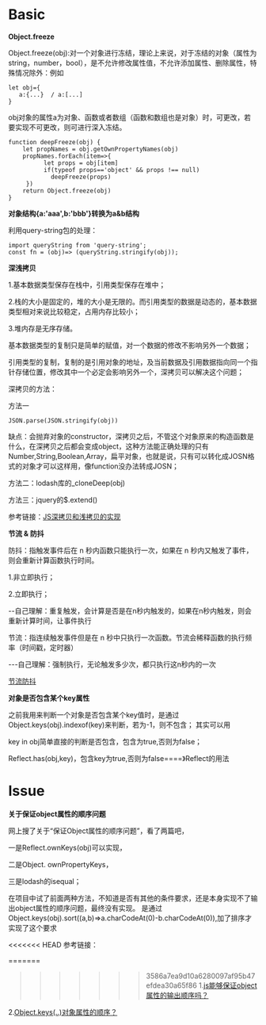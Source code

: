 # Basic #
**Object.freeze**

Object.freeze(obj):对一个对象进行冻结，理论上来说，对于冻结的对象（属性为string，number，bool），是不允许修改属性值，不允许添加属性、删除属性，特殊情况除外：例如
```
let obj={
   a:{...}  / a:[...]
}
```
obj对象的属性a为对象、函数或者数组（函数和数组也是对象）时，可更改，若要实现不可更改，则可进行深入冻结。
```
function deepFreeze(obj) {
    let propNames = obj.getOwnPropertyNames(obj)
    propNames.forEach(item=>{
          let props = obj[item]
          if(typeof props=='object' && props !== null)  
            deepFreeze(props)
     })
    return Object.freeze(obj)
}
```
**对象结构{a:'aaa',b:'bbb'}转换为a&b结构**

利用query-string包的处理：
```
import queryString from 'query-string';
const fn = (obj)=> (queryString.stringify(obj));
```
**深浅拷贝**

1.基本数据类型保存在栈中，引用类型保存在堆中；

2.栈的大小是固定的，堆的大小是无限的。而引用类型的数据是动态的，基本数据类型相对来说比较稳定，占用内存比较小；

3.堆内存是无序存储。

基本数据类型的复制只是简单的赋值，对一个数据的修改不影响另外一个数据；

引用类型的复制，复制的是引用对象的地址，及当前数据及引用数据指向同一个指针存储位置，修改其中一个必定会影响另外一个，深拷贝可以解决这个问题；

深拷贝的方法：

方法一

```
JSON.parse(JSON.stringify(obj))
```

缺点：会抛弃对象的constructor，深拷贝之后，不管这个对象原来的构造函数是什么，在深拷贝之后都会变成object，这种方法能正确处理的只有Number,String,Boolean,Array，扁平对象，也就是说，只有可以转化成JOSN格式的对象才可以这样用，像function没办法转成JOSN；

方法二：lodash库的_cloneDeep(obj)

方法三：jquery的$.extend()

参考链接：[JS深拷贝和浅拷贝的实现](https://www.jianshu.com/p/cf1e9d7e94fb)

**节流 & 防抖**

防抖：指触发事件后在 n 秒内函数只能执行一次，如果在 n 秒内又触发了事件，则会重新计算函数执行时间。

1.非立即执行；

2.立即执行；

--自己理解：重复触发，会计算是否是在n秒内触发的，如果在n秒内触发，则会重新计算时间，让事件执行

节流：指连续触发事件但是在 n 秒中只执行一次函数。节流会稀释函数的执行频率（时间戳，定时器）

---自己理解：强制执行，无论触发多少次，都只执行这n秒内的一次

[节流防抖](https://segmentfault.com/a/1190000018445196)

**对象是否包含某个key属性**

之前我用来判断一个对象是否包含某个key值时，是通过Object.keys(obj).indexof(key)来判断，若为-1，则不包含；
其实可以用

key in obj简单直接的判断是否包含，包含为true,否则为false；

Reflect.has(obj,key)，包含key为true,否则为false====》Reflect的用法

# Issue #

**关于保证object属性的顺序问题**

网上搜了关于“保证Object属性的顺序问题”，看了两篇吧，

一是Reflect.ownKeys(obj)可以实现，

二是Object.
ownPropertyKeys，

三是lodash的isequal；

在项目中试了前面两种方法，不知道是否有其他的条件要求，还是本身实现不了输出object属性的顺序问题，最终没有实现。
是通过Object.keys(obj).sort((a,b)=>a.charCodeAt(0)-b.charCodeAt(0)),加了排序才实现了这个要求

<<<<<<< HEAD
参考链接：

=======
>>>>>>> 3586a7ea9d10a6280097af95b47efdea30a65f86
1.[js能够保证object属性的输出顺序吗？](http://jartto.wang/2016/10/25/does-js-guarantee-object-property-order/)

2.[Object.keys(..)对象属性的顺序？](https://juejin.im/post/6844903796062191624)

